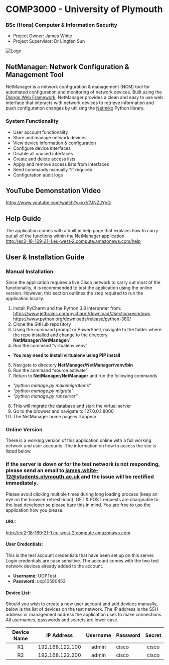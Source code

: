 # COMP3000 - University of Plymouth

### BSc (Hons) Computer & Information Security

* Project Owner: James White 
* Project Supervisor: Dr Lingfen Sun
  
![Logo](https://github.com/jwhite96/COMP3000/blob/main/NetManager/static/images/logo.png)

## NetManager: Network Configuration & Management Tool
NetManager is a network configuration & management (NCM) tool for automated configuration and monitoring of network devices. Built using the [Django Web Framework](https://www.djangoproject.com), NetManager provides a clean and easy to use web interface that interacts with network devices to retrieve information and push configuration changes by utilising the [Netmiko](https://pypi.org/project/netmiko/) Python library.

### System Functionality
* User account functionality
* Store and manage network devices
* View device information & configuration
* Configure device interfaces
* Disable all unused interfaces
* Create and delete access lists
* Apply and remove access lists from interfaces
* Send commands manually *if required
* Configuration audit logs

## YouTube Demonstation Video
https://www.youtube.com/watch?v=xxV7JNZJYpQ

## Help Guide
The application comes with a built in help page that explains how to carry out all of the functions within the NetManager application <br>
http://ec2-18-169-21-1.eu-west-2.compute.amazonaws.com/help

## User & Installation Guide
### Manual Installation
Since the application requires a live Cisco network to carry out most of the functionality, it is recommended to test the application using the online version. However, this section outlines the step required to run the application locally.
1. Install PyCharm and the Python 3.8 interpreter from: <br>
https://www.jetbrains.com/pycharm/download/#section=windows <br>
https://www.python.org/downloads/release/python-380/
3.	Clone the GitHub repository
4.	Using the command prompt or PowerShell, navigate to the folder where the repo installed and change to the directory **NetManager/NetManager/**
5.	Run the command “virtualenv venv”
*	**You may need to install virtualenv using PIP install**
5.	Navigate to directory **NetManager/NetManager/venv/bin**
6.	Run the command “source activate”
7.	Return to **NetManager/NetManager** and run the following commands 
*	*“python manage.py makemigrations”*
*	*“python manage.py migrate”*
*	*“python manage.py runserver”*
8.	This will migrate the database and start the virtual server
9.	Go to the browser and navigate to 127.0.0.1:8000
10.	The NetManager home page will appear

### Online Version
There is a working version of this application online with a full working network and user accounts. The information on how to access the site is listed below.
### If the server is down or for the test network is not responding, please send an email to james.white-12@students.plymouth.ac.uk and the issue will be rectified immediately.
Please avoid clicking multiple times during long loading process (keep an eye on the browser refresh icon). GET & POST requests are chargeable to the lead developer so please bare this in mind. You are free to use the application how you please.

#### URL:
http://ec2-18-169-21-1.eu-west-2.compute.amazonaws.com 

#### User Credentials:
This is the test account credentials that have been set up on this server. Login credentials are case sensitive. The account comes with the two test network devices already added to the account.
* **Username:** UOPTest 
*	**Password:** uop10590453

#### Device List:
Should you wish to create a new user account and add devices manually, below is the list of devices on the test network. The IP address is the SSH address or management address the application uses to make connections. All usernames, passwords and secrets are lower case.

| Device Name |    IP Address   | Username | Password | Secret |
|:-----------:|:---------------:|:--------:|----------|:------:|
|      R1     | 192.168.122.100 |   admin  | cisco    |  cisco |
|      R2     | 192.168.122.200 |   admin  | cisco    |  cisco |
